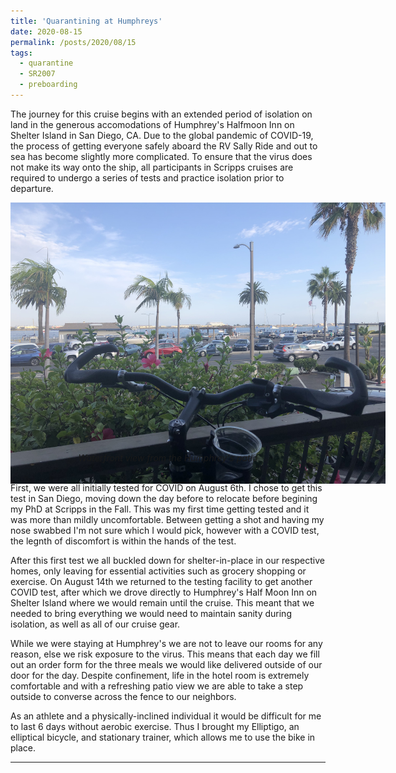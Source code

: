 ```yaml
---
title: 'Quarantining at Humphreys'
date: 2020-08-15
permalink: /posts/2020/08/15
tags:
  - quarantine
  - SR2007
  - preboarding
---
```

The journey for this cruise begins with an extended period of isolation on land in the generous accomodations of Humphrey's Halfmoon Inn on Shelter Island in San Diego, CA. Due to the global pandemic of COVID-19, the process of getting everyone safely aboard the RV Sally Ride and out to sea has become slightly more complicated. To ensure that the virus does not make its way onto the ship, all participants in Scripps cruises are required to undergo a series of tests and practice isolation prior to departure.
<br>
<center>
    <div style="width:600px; height:400px">
        <img src="/images/sr2007bp1_2.JPG"/>
    </div>
        <i>Waterfront view from the Humphrey's patio</i>
</center>
<br>

First, we were all initially tested for COVID on August 6th. I chose to get this test in San Diego, moving down the day before to relocate before begining my PhD at Scripps in the Fall. This was my first time getting tested and it was more than mildly uncomfortable. Between getting a shot and having my nose swabbed I'm not sure which I would pick, however with a COVID test, the legnth of discomfort is within the hands of the test.

After this first test we all buckled down for shelter-in-place in our respective homes, only leaving for essential activities such as grocery shopping or exercise. On August 14th we returned to the testing facility to get another COVID test, after which we drove directly to Humphrey's Half Moon Inn on Shelter Island where we would remain until the cruise. This meant that we needed to bring everything we would need to maintain sanity during isolation, as well as all of our cruise gear. 

While we were staying at Humphrey's we are not to leave our rooms for any reason, else we risk exposure to the virus. This means that each day we fill out an order form for the three meals we would like delivered outside of our door for the day. Despite confinement, life in the hotel room is extremely comfortable and with a refreshing patio view we are able to take a step outside to converse across the fence to our neighbors. 

As an athlete and a physically-inclined individual it would be difficult for me to last 6 days without aerobic exercise. Thus I brought my Elliptigo, an elliptical bicycle, and stationary trainer, which allows me to use the bike in place. 

------